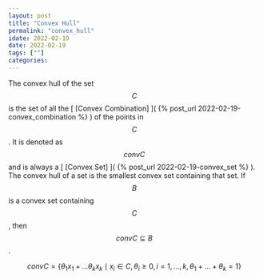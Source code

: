 ```yaml
---
layout: post
title: "Convex Hull"
permalink: "convex_hull"
idate: 2022-02-19
date: 2022-02-19
tags: [""]
categories:
---
```



The convex hull of the set $$C$$ is the set of all the [ [Convex Combination] ](
{% post_url 2022-02-19-convex_combination %} ) of the points in $$C$$. It is
denoted as $$conv C$$ and is always a [ [Convex Set] ]( {% post_url
2022-02-19-convex_set %} ). The convex hull of a set is the smallest 
convex set containing that set. If $$B$$ is a convex set containing $$C$$, then
$$conv C \subseteq B$$.

$$conv C = \{ \theta_1 x_1 + \dots \theta_k x_k \mid x_i \in C, \theta_i \geq 0,
i = 1, \dots, k, \theta_1 + \dots + \theta_k =1 \}$$
